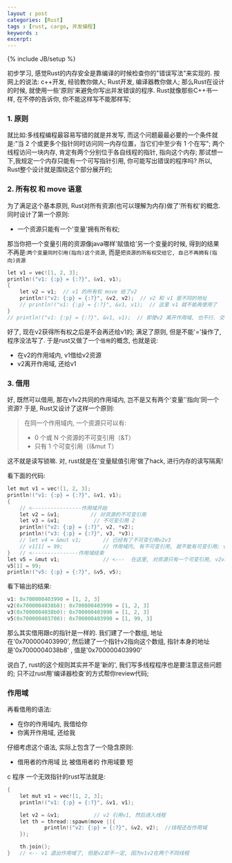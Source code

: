 ```yaml
---
layout : post
categories: [Rust]
tags : [rust, cargo, 并发编程]
keywords :
excerpt:
---
```

{% include JB/setup %}

初步学习, 感觉Rust的内存安全是靠编译的时候检查你的"错误写法"来实现的. 按网上的说法: c++开发, 经验教你做人; Rust开发, 编译器教你做人;
那么Rust在设计的时候, 就使用一些'原则'来避免你写出并发错误的程序. Rust就像那些C++书一样, 在不停的告诉你, 你不能这样写不能那样写;

### 1. 原则

就比如:多线程编程最容易写错的就是并发写, 而这个问题最最必要的一个条件就是:"当 2 个或更多个指针同时访问同一内存位置，当它们中至少有 1 个在写";
两个线程访问一块内存, 肯定有两个分别位于各自线程的指针, 指向这个内存; 那试想一下,我规定一个内存只能有一个可写指针引用, 你可能写出错误的程序吗? 所以, Rust整个设计就是围绕这个部分展开的;


### 2. 所有权 和 move 语意
为了满足这个基本原则, Rust对所有资源(也可以理解为内存)做了'所有权'的概念. 同时设计了第一个原则:

* 一个资源只能有一个'变量'拥有所有权;

那当你把一个变量引用的资源像java哪样'赋值给'另一个变量的时候, 得到的结果不再是:`两个变量同时引用(指向)这个资源`, 而是`把资源的所有权交给它, 自己不再拥有(指向)资源`

```c
let v1 = vec![1, 2, 3];
println!("v1: {:p} = {:?}", &v1, v1);
{
    let v2 = v1;  // v1 的所有权 move 给了v2
    println!("v2: {:p} = {:?}", &v2, v2);  // v2 和 v1 是不同的地址
    // println!("v1: {:p} = {:?}", &v1, v1);  // 这里 v1 就不能再使用了
}
// println!("v1: {:p} = {:?}", &v1, v1);  // 即使v2 离开作用域, 也不行. 交了就是交了, 不会还回来
```

好了, 现在v2获得所有权之后是不会再还给v1的; 满足了原则, 但是不能'='操作了, 程序没法写了. 于是rust又做了一个`借用`的概念, 也就是说:

* 在v2的作用域内, v1借给v2资源
* v2离开作用域, 还给v1

### 3. 借用

好, 既然可以借用, 那在v1v2共同的作用域内, 岂不是又有两个'变量''指向'同一个资源? 于是, Rust又设计了这样一个原则:

> 在同一个作用域内, 一个资源只可以有:
>* 0 个或 N 个资源的不可变引用（&T）
>* 只有 1 个可变引用（(&mut T）

这不就是读写锁嘛. 对, rust就是在'变量赋值引用'做了hack, 进行内存的读写隔离!

看下面的代码:

```c
let mut v1 = vec![1, 2, 3];
println!("v1: {:p} = {:?}", &v1, v1);
{
    // <----------------作用域开始
    let v2 = &v1;          // 对资源的不可变引用
    let v3 = &v1;           // 不可变引用 2
    println!("v2: {:p} = {:?}", v2, *v2);
    println!("v3: {:p} = {:?}", v3, *v3);
    // let v4 = &mut v1;	   // 已经有了不可变引用v2v3
    // v1[1] = 99;             // 作用域内, 有不可变引用, 就不能有可变引用; v1[1] 也是可变引用
}   // <---------------作用域结束
let v5 = &mut v1;              // <---  在这里, 对资源只有一个可变引用, v2v3不在这个作用域
v5[1] = 99;
println!("v5: {:p} = {:?}", &v5, v5);
```

看下输出的结果:

```c
v1: 0x700000403990 = [1, 2, 3]
v2(0x7000004038b8): 0x700000403990 = [1, 2, 3]
v3(0x7000004038b0): 0x700000403990 = [1, 2, 3]
v5(0x700000403708): 0x700000403990 = [1, 99, 3]
```

那么其实借用跟c的指针是一样的. 我们建了一个数组, 地址在'0x700000403990', 然后建了一个指针v2指向这个数组, 指针本身的地址是'0x7000004038b8' , 值是'0x700000403990'

说白了, rust的这个规则其实并不是'新的', 我们写多线程程序也是要注意这些问题的; 只不过rust用'编译器检查'的方式帮你review代码;

### 作用域
再看借用的语法:

* 在你的作用域内, 我借给你
* 你离开作用域, 还给我

仔细考虑这个语法, 实际上包含了一个隐含原则:

* 借用者的作用域 比 被借用者的 作用域要 短

c 程序 一个无效指针的rust写法就是:

```c
{
	let mut v1 = vec![1, 2, 3];
	println!("v1: {:p} = {:?}", &v1, v1);

	let v2 = &v1;			// v2 引用v1, 然后进入线程
	let th = thread::spawn(move ||{
	    	println!("v2: {:p} = {:?}", &v2, v2);  //线程还在作用域
	});

	th.join();
}	// <-- v1 退出作用域了, 但是v2却不一定, 因为v1v2在两个不同线程

```
